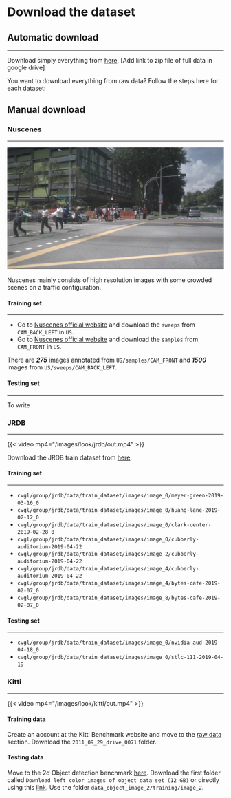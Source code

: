 
# Download the dataset

## Automatic download
---

<p></p>


Download simply everything from [here](https://www.google.com). [Add link to zip file of full data in google drive]

You want to download everything from raw data? Follow the steps here for each dataset:

## Manual download

### Nuscenes
---


<p></p>

![alt text](/images/look/nuscenes/nu2.jpg)

Nuscenes mainly consists of high resolution images with some crowded scenes on a traffic configuration.  

#### Training set
---


<p></p>

* Go to [Nuscenes official website](https://www.nuscenes.org/download) and download the ```sweeps``` from ```CAM_BACK_LEFT``` in ```US```.
* Go to [Nuscenes official website](https://www.nuscenes.org/download) and download the ```samples``` from ```CAM_FRONT``` in ```US```.

There are ***275*** images annotated from ```US/samples/CAM_FRONT``` and ***1500*** images from ```US/sweeps/CAM_BACK_LEFT```.

#### Testing set
---


<p></p>

To write

### JRDB
---

<p></p>


{{< video mp4="/images/look/jrdb/out.mp4" >}}

Download the JRDB train dataset from [here](https://download.cs.stanford.edu/downloads/jrdb/jrdb_train.zip).

#### Training set
---


<p></p>

* ```cvgl/group/jrdb/data/train_dataset/images/image_0/meyer-green-2019-03-16_0```
* ```cvgl/group/jrdb/data/train_dataset/images/image_0/huang-lane-2019-02-12_0```
* ```cvgl/group/jrdb/data/train_dataset/images/image_0/clark-center-2019-02-28_0```
* ```cvgl/group/jrdb/data/train_dataset/images/image_0/cubberly-auditorium-2019-04-22```
* ```cvgl/group/jrdb/data/train_dataset/images/image_2/cubberly-auditorium-2019-04-22```
* ```cvgl/group/jrdb/data/train_dataset/images/image_4/cubberly-auditorium-2019-04-22```
* ```cvgl/group/jrdb/data/train_dataset/images/image_4/bytes-cafe-2019-02-07_0```
* ```cvgl/group/jrdb/data/train_dataset/images/image_8/bytes-cafe-2019-02-07_0```

#### Testing set
---


<p></p>

* ```cvgl/group/jrdb/data/train_dataset/images/image_0/nvidia-aud-2019-04-18_0```
* ```cvgl/group/jrdb/data/train_dataset/images/image_0/stlc-111-2019-04-19```

### Kitti
---

{{< video mp4="/images/look/kitti/out.mp4" >}}

<p></p>

#### Training data

Create an account at the Kitti Benchmark website and move to the [raw data](http://www.cvlibs.net/datasets/kitti/raw_data.php) section. Download the ```2011_09_29_drive_0071``` folder.

#### Testing data

Move to the 2d Object detection benchmark [here](http://www.cvlibs.net/datasets/kitti/eval_object.php?obj_benchmark). Download the first folder called ```Download left color images of object data set (12 GB)``` or directly using this [link](https://s3.eu-central-1.amazonaws.com/avg-kitti/data_object_image_2.zip). Use the folder ```data_object_image_2/training/image_2```.
